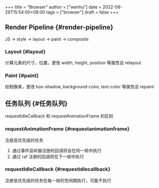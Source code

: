+++
title = "Browser"
author = ["wenhu"]
date = 2022-06-29T15:54:00+08:00
tags = ["browser"]
draft = false
+++

## Render Pipeline {#render-pipeline}

JS -&gt; style -&gt; layout -&gt; paint -&gt; composite


### Layout {#layout}

计算元素的尺寸，位置，更改 width, height, position 等属性会 relayout


### Paint {#paint}

绘制像素，更改 box-shadow, background-color, text-color 等属性会 repaint


## 任务队列 {#任务队列}

requestIdleCallback 和 requestAnimationFrame 的区别


### requestAnimationFrame {#requestanimationframe}

注册高优先级的任务

1.  通过事件监听器注册的回调将会在同一帧中执行
2.  通过 raf 注册的回调将在下一帧中执行


### requestIdleCallback {#requestidlecallback}

注册低优先级的任务在每一帧的空闲期执行，可能不执行

